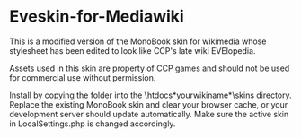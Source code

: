 # Eveskin-for-Mediawiki
This is a modified version of the MonoBook skin for wikimedia whose stylesheet has been edited to look like CCP's late wiki EVElopedia. 

Assets used in this skin are property of CCP games and should not be used for commercial use without permission.

Install by copying the folder into the \htdocs\*yourwikiname*\skins directory. Replace the existing MonoBook skin and clear your browser cache, or your development server should update automatically. Make sure the active skin in LocalSettings.php is changed accordingly.

